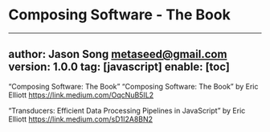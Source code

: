 # Composing Software - The Book
---
author: Jason Song <metaseed@gmail.com>
version: 1.0.0
tag: [javascript]
enable: [toc]
---
“Composing Software: The Book”
“Composing Software: The Book” by Eric Elliott https://link.medium.com/OqcNuB5IL2

“Transducers: Efficient Data Processing Pipelines in JavaScript” by Eric Elliott https://link.medium.com/sD1I2A8BN2

